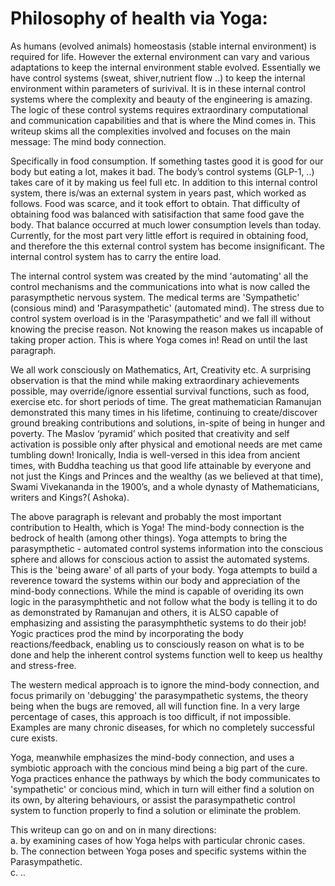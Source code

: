 # Philosophy of health via Yoga: 

As humans (evolved animals) homeostasis (stable internal environment) is required for life. However the external environment can vary and various adaptations to keep the internal environment stable evolved. Essentially  we have control systems (sweat, shiver,nutrient flow ..) to keep the internal environment within parameters of surivival. It is in these internal control systems where the complexity and beauty of the engineering is amazing. The logic of these control systems requires extraordinary computational and communication capabilities and that is where the Mind comes in. This writeup skims all the complexities involved and focuses on the main message: The mind body connection.

Specifically in food consumption. If something tastes good it is good for our body but eating a lot, makes it bad. The body’s control systems (GLP-1, ..) takes care of it by making us feel full etc.  In addition to this internal control system, there is/was an external system in years past, which worked as follows. Food was scarce, and it took effort to obtain. That difficulty of obtaining food was balanced with satisifaction that same food gave the body. That balance occurred at much lower consumption levels than today. Currently, for the most part very little effort is required in  obtaining food, and therefore the this external control system has become insignificant. The internal control system has to carry the entire load.

The internal control system was created by the mind 'automating' all the control mechanisms and the communications into what is now called the parasympthetic nervous system. The medical terms are 'Sympathetic' (consious mind) and 'Parasympathetic' (automated mind). The stress due to control system overload is in the 'Parasympathetic' and we fall ill without knowing the precise reason. Not knowing the reason makes us incapable of taking proper action. This is where Yoga comes in! Read on until the last paragraph.

We all work consciously on Mathematics, Art, Creativity etc. A surprising observation is that the mind while making extraordinary achievements possible, may override/ignore essential survival functions, such as food, exercise etc. for short periods of time. The great mathematician Ramanujan demonstrated this many times in his lifetime, continuing to create/discover ground breaking contributions and solutions, in-spite of being in hunger and poverty. The Maslov ‘pyramid’ which posited that creativity and self activation is possible only after physical and emotional needs are met came tumbling down! Ironically, India is well-versed in this idea from ancient times, with Buddha teaching us that good life attainable by everyone and not just the Kings and Princes and the wealthy (as we believed at that time), Swami Vivekananda in the 1900’s, and a whole dynasty of Mathematicians, writers and Kings?( Ashoka).

The above paragraph is relevant and probably the most important contribution to Health, which is Yoga! The mind-body connection is the bedrock of health (among other things). Yoga attempts to bring the parasympthetic - automated control systems information into the conscious sphere and allows for conscious action to assist the automated systems. This is the 'being aware' of all parts of your body. Yoga attempts to build a reverence toward the systems within our body and appreciation of the mind-body connections. While the mind is capable of overiding its own logic in the parasymphthetic and not follow what the body is telling it to do as demonstrated by Ramanujan and others, it is ALSO capable of emphasizing and assisting the parasymphthetic systems to do their job! Yogic practices prod the mind by incorporating the body reactions/feedback, enabling us to consciously reason on what is to be done and help the inherent control systems function well to keep us healthy and stress-free.

The western medical approach is to ignore the mind-body connection, and focus primarily on 'debugging' the parasympathetic systems, the theory being when the bugs are removed, all will function fine. In a very large percentage of cases, this approach is too difficult, if not impossible. Examples are many chronic diseases, for which no completely successful cure exists.

Yoga, meanwhile emphasizes the mind-body connection, and uses a symbiotic approach with the concious mind being a big part of the cure. Yoga practices enhance the pathways by which the body communicates to 'sympathetic' or concious mind, which in turn will either find a solution on its own, by altering behaviours, or assist the parasympathetic control system to function properly to find a solution or eliminate the problem.

This writeup can go on and on in many directions:  
a. by examining cases of how Yoga helps with particular chronic cases.  
b. The connection between Yoga poses and specific systems within the Parasympathetic.  
c. .. 